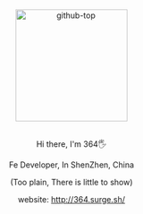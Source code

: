 <div align="center">
  <br>
  <br>
  <img src="https://s1.ax1x.com/2020/08/19/dQhPmT.jpg" alt="github-top" title="github-top" width="200px">
  <br>
  <br>
  <p>Hi there, I'm 364🖐️</p>
  <p>Fe Developer, In ShenZhen, China</p>

  <p>(Too plain, There is little to show)<br>

  website: http://364.surge.sh/</p>
</div>

